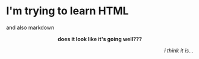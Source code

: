 # I'm trying to learn HTML

and also markdown

**<div align="center"> does it look like it's going well??? </div>**

_<div align="right">i think it is...</div>_

